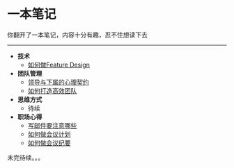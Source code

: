 # 一本笔记

你翻开了一本笔记，内容十分有趣，忍不住想读下去

---

- **技术**
    - [如何做Feature Design](https://github.com/wangxinbo1987/notes/blob/master/tech/feature-design.md)
- **团队管理**
    - [领导与下属的心理契约](https://github.com/wangxinbo1987/notes/blob/master/leadership/psychological-contract.md)
    - [如何打造高效团队](https://github.com/wangxinbo1987/notes/blob/master/leadership/efficient-team.md)
- **思维方式**
    - 待续
- **职场心得**
    - [写邮件要注意哪些](https://github.com/wangxinbo1987/notes/blob/master/business/email.md)
    - [如何做会议计划](https://github.com/wangxinbo1987/notes/blob/master/business/meeting-agenda.md)
    - [如何做会议纪要](https://github.com/wangxinbo1987/notes/blob/master/business/meeting-minutes.md)



未完待续。。。